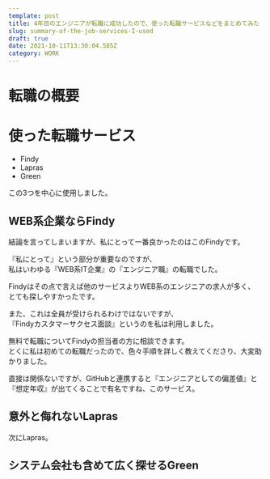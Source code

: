 ```yaml
---
template: post
title: 4年目のエンジニアが転職に成功したので、使った転職サービスなどをまとめてみた
slug: summary-of-the-job-services-I-used
draft: true
date: 2021-10-11T13:30:04.585Z
category: WORK
---
```

# 転職の概要

# 使った転職サービス
- Findy  
- Lapras  
- Green  

この3つを中心に使用しました。  

## WEB系企業ならFindy  
結論を言ってしまいますが、私にとって一番良かったのはこのFindyです。  

『私にとって』という部分が重要なのですが、  
私はいわゆる『WEB系IT企業』の『エンジニア職』の転職でした。  

Findyはその点で言えば他のサービスよりWEB系のエンジニアの求人が多く、  
とても探しやすかったです。  

また、これは全員が受けられるわけではないですが、  
『Findyカスタマーサクセス面談』というのを私は利用しました。  

無料で転職についてFindyの担当者の方に相談できます。  
とくに私は初めての転職だったので、色々手順を詳しく教えてくださり、大変助かりました。  

直接は関係ないですが、GitHubと連携すると『エンジニアとしての偏差値』と『想定年収』が出てくることで有名ですね、このサービス。  

## 意外と侮れないLapras  
次にLapras。  



## システム会社も含めて広く探せるGreen  